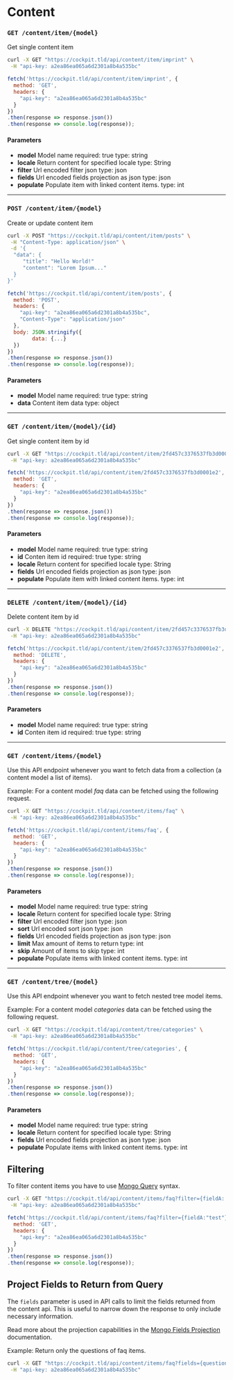 # Content


### `GET /content/item/{model}`

Get single content item

```bash
curl -X GET "https://cockpit.tld/api/content/item/imprint" \
 -H "api-key: a2ea86ea065a6d2301a8b4a535bc"
```


```javascript
fetch('https://cockpit.tld/api/content/item/imprint', {
  method: 'GET',
  headers: {
    "api-key": "a2ea86ea065a6d2301a8b4a535bc"
  }
})
.then(response => response.json())
.then(response => console.log(response));
```

#### Parameters

-
  **model**
  Model name
  required: true
  type: string
-
  **locale**
  Return content for specified locale
  type: String
-
  **filter**
  Url encoded filter json
  type: json
-
  **fields**
  Url encoded fields projection as json
  type: json
-
  **populate**
  Populate item with linked content items.
  type: int

---

### `POST /content/item/{model}`

Create or update content item

```bash
curl -X POST "https://cockpit.tld/api/content/item/posts" \
 -H "Content-Type: application/json" \
 -d '{
  "data": {
     "title": "Hello World!"
     "content": "Lorem Ipsum..."
  }
}'
```


```javascript
fetch('https://cockpit.tld/api/content/item/posts', {
  method: 'POST',
  headers: {
    "api-key": "a2ea86ea065a6d2301a8b4a535bc",
    "Content-Type": "application/json"
  },
  body: JSON.stringify({
        data: {...}
  })
})
.then(response => response.json())
.then(response => console.log(response));
```

#### Parameters

-
  **model**
  Model name
  required: true
  type: string
-
  **data**
  Content item data
  type: object

---

### `GET /content/item/{model}/{id}`

Get single content item by id

```bash
curl -X GET "https://cockpit.tld/api/content/item/2fd457c3376537fb3d0001e2" \
 -H "api-key: a2ea86ea065a6d2301a8b4a535bc"
```


```javascript
fetch('https://cockpit.tld/api/content/item/2fd457c3376537fb3d0001e2', {
  method: 'GET',
  headers: {
    "api-key": "a2ea86ea065a6d2301a8b4a535bc"
  }
})
.then(response => response.json())
.then(response => console.log(response));
```

#### Parameters

-
  **model**
  Model name
  required: true
  type: string
-
  **id**
  Conten item id
  required: true
  type: string
-
  **locale**
  Return content for specified locale
  type: String
-
  **fields**
  Url encoded fields projection as json
  type: json
-
  **populate**
  Populate item with linked content items.
  type: int


---

### `DELETE /content/item/{model}/{id}`

Delete content item by id

```bash
curl -X DELETE "https://cockpit.tld/api/content/item/2fd457c3376537fb3d0001e2" \
 -H "api-key: a2ea86ea065a6d2301a8b4a535bc"
```


```javascript
fetch('https://cockpit.tld/api/content/item/2fd457c3376537fb3d0001e2', {
  method: 'DELETE',
  headers: {
    "api-key": "a2ea86ea065a6d2301a8b4a535bc"
  }
})
.then(response => response.json())
.then(response => console.log(response));
```

#### Parameters

-
  **model**
  Model name
  required: true
  type: string
-
  **id**
  Conten item id
  required: true
  type: string


---


### `GET /content/items/{model}`

Use this API endpoint whenever you want to fetch data from a collection (a content model a list of items).

Example: For a content model *faq* data can be fetched using the following request.

```bash
curl -X GET "https://cockpit.tld/api/content/items/faq" \
 -H "api-key: a2ea86ea065a6d2301a8b4a535bc"
```


```javascript
fetch('https://cockpit.tld/api/content/items/faq', {
  method: 'GET',
  headers: {
    "api-key": "a2ea86ea065a6d2301a8b4a535bc"
  }
})
.then(response => response.json())
.then(response => console.log(response));
```

#### Parameters

-
  **model**
  Model name
  required: true
  type: string
-
  **locale**
  Return content for specified locale
  type: String
-
  **filter**
  Url encoded filter json
  type: json
-
  **sort**
  Url encoded sort json
  type: json
-
  **fields**
  Url encoded fields projection as json
  type: json
-
  **limit**
  Max amount of items to return
  type: int
-
  **skip**
  Amount of items to skip
  type: int
-
  **populate**
  Populate items with linked content items.
  type: int

---


### `GET /content/tree/{model}`

Use this API endpoint whenever you want to fetch nested tree model items.

Example: For a content model *categories* data can be fetched using the following request.

```bash
curl -X GET "https://cockpit.tld/api/content/tree/categories" \
 -H "api-key: a2ea86ea065a6d2301a8b4a535bc"
```


```javascript
fetch('https://cockpit.tld/api/content/tree/categories', {
  method: 'GET',
  headers: {
    "api-key": "a2ea86ea065a6d2301a8b4a535bc"
  }
})
.then(response => response.json())
.then(response => console.log(response));
```

#### Parameters

-
  **model**
  Model name
  required: true
  type: string
-
  **locale**
  Return content for specified locale
  type: String
-
  **fields**
  Url encoded fields projection as json
  type: json
-
  **populate**
  Populate items with linked content items.
  type: int


## Filtering

To filter content items you have to use [Mongo Query](https://www.mongodb.com/docs/manual/reference/operator/query/) syntax.

```bash
curl -X GET "https://cockpit.tld/api/content/items/faq?filter={fieldA:'test'}" \
 -H "api-key: a2ea86ea065a6d2301a8b4a535bc"
```

```javascript
fetch('https://cockpit.tld/api/content/items/faq?filter={fieldA:"test"}', {
  method: 'GET',
  headers: {
    "api-key": "a2ea86ea065a6d2301a8b4a535bc"
  }
})
.then(response => response.json())
.then(response => console.log(response));
```

## Project Fields to Return from Query

The `fields` parameter is used in API calls to limit the fields returned from the content api. This is useful to narrow down the response to only include necessary information.

Read more about the projection capabilities in the [Mongo Fields Projection](https://www.mongodb.com/docs/manual/tutorial/project-fields-from-query-results/) documentation.


Example: Return only the questions of faq items.

```bash
curl -X GET "https://cockpit.tld/api/content/items/faq?fields={question:1}" \
 -H "api-key: a2ea86ea065a6d2301a8b4a535bc"
```
